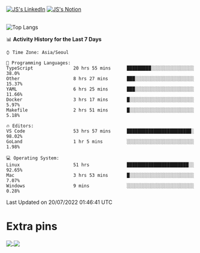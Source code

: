 
[![JS's LinkedIn](https://img.shields.io/badge/LinkedIn-blue?style=for-the-badge&logo=linkedin)](https://www.linkedin.com/in/jaeseung-lee-5a2a32139/) 
[![JS's Notion](https://img.shields.io/badge/Notion-black?style=for-the-badge&logo=notion)](https://bit.ly/ljswiki1) <br><br>
<!-- ![JS's GitHub stats](https://github-readme-stats-lemon-five.vercel.app/api?username=tkxkd0159&hide=contribs,prs,stars,issues&show_icons=true&theme=react&include_all_commits=true)   -->
![Top Langs](https://github-readme-stats-lemon-five.vercel.app/api/top-langs/?username=tkxkd0159&layout=compact&hide=jupyter%20notebook,scss,html,css&langs_count=10)  


<!--START_SECTION:waka-->
📊 **Activity History for the Last 7 Days** 

```text
⌚︎ Time Zone: Asia/Seoul

💬 Programming Languages: 
TypeScript               20 hrs 55 mins      █████████░░░░░░░░░░░░░░░░   38.0% 
Other                    8 hrs 27 mins       ███░░░░░░░░░░░░░░░░░░░░░░   15.37% 
YAML                     6 hrs 25 mins       ███░░░░░░░░░░░░░░░░░░░░░░   11.66% 
Docker                   3 hrs 17 mins       █░░░░░░░░░░░░░░░░░░░░░░░░   5.97% 
Makefile                 2 hrs 51 mins       █░░░░░░░░░░░░░░░░░░░░░░░░   5.18%

🔥 Editors: 
VS Code                  53 hrs 57 mins      ████████████████████████░   98.02% 
GoLand                   1 hr 5 mins         ░░░░░░░░░░░░░░░░░░░░░░░░░   1.98%

💻 Operating System: 
Linux                    51 hrs              ███████████████████████░░   92.65% 
Mac                      3 hrs 53 mins       █░░░░░░░░░░░░░░░░░░░░░░░░   7.07% 
Windows                  9 mins              ░░░░░░░░░░░░░░░░░░░░░░░░░   0.28%

```


 Last Updated on 20/07/2022 01:46:41 UTC
<!--END_SECTION:waka-->

# Extra pins
<a href="https://github.com/tkxkd0159/tkxkd0159.github.io">
  <img align="center" src="https://github-readme-stats-lemon-five.vercel.app/api/pin/?username=tkxkd0159&repo=nft-card-game&theme=react" />
</a>
<a href="https://github.com/tkxkd0159/dsalgo">
  <img align="center" src="https://github-readme-stats-lemon-five.vercel.app/api/pin/?username=tkxkd0159&repo=dsalgo&theme=react" />
</a>

<!---
- 🔭 I’m currently working on ...
- 🌱 I’m currently learning blockchain and distributed network
- 👯 I’m looking to collaborate on ...
- 🤔 I’m looking for help with ...
- 💬 Ask me about ...
- 📫 How to reach me: ...
- 😄 Pronouns: ...
- ⚡ Fun fact: ...
-->
